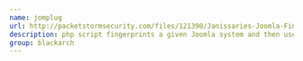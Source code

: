```yaml
---
name: jomplug
url: http://packetstormsecurity.com/files/121390/Janissaries-Joomla-Fingerprint-Tool.html
description: php script fingerprints a given Joomla system and then uses Packet Storm's archive to check for bugs related to the installed components. URL : http://packetstormsecurity.com/files/121390/Janissaries-Joomla-Fingerprint-Tool.html Groups : blackarch blackarch-webapp blackarch-fingerprint
group: blackarch
---
```

